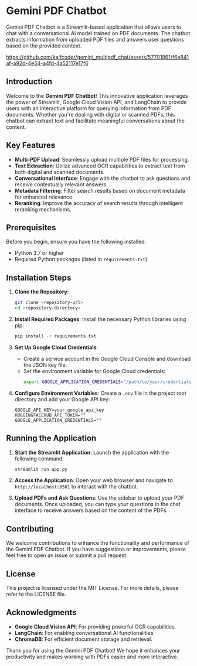 # Gemini PDF Chatbot

Gemini PDF Chatbot is a Streamlit-based application that allows users to chat with a conversational AI model trained on PDF documents. The chatbot extracts information from uploaded PDF files and answers user questions based on the provided context.


<https://github.com/kaifcoder/gemini_multipdf_chat/assets/57701861/f6a841af-a92d-4e54-a4fd-4a52117e17f6>



## Introduction
Welcome to the **Gemini PDF Chatbot**! This innovative application leverages the power of Streamlit, Google Cloud Vision API, and LangChain to provide users with an interactive platform for querying information from PDF documents. Whether you're dealing with digital or scanned PDFs, this chatbot can extract text and facilitate meaningful conversations about the content.

## Key Features
- **Multi-PDF Upload**: Seamlessly upload multiple PDF files for processing.
- **Text Extraction**: Utilize advanced OCR capabilities to extract text from both digital and scanned documents.
- **Conversational Interface**: Engage with the chatbot to ask questions and receive contextually relevant answers.
- **Metadata Filtering**: Filter search results based on document metadata for enhanced relevance.
- **Reranking**: Improve the accuracy of search results through intelligent reranking mechanisms.

## Prerequisites
Before you begin, ensure you have the following installed:
- Python 3.7 or higher
- Required Python packages (listed in `requirements.txt`)

## Installation Steps
1. **Clone the Repository**:
   ```bash
   git clone <repository-url>
   cd <repository-directory>
   ```

2. **Install Required Packages**:
   Install the necessary Python libraries using pip:
   ```bash
   pip install -r requirements.txt
   ```

3. **Set Up Google Cloud Credentials**:
   - Create a service account in the Google Cloud Console and download the JSON key file.
   - Set the environment variable for Google Cloud credentials:
     ```bash
     export GOOGLE_APPLICATION_CREDENTIALS="/path/to/your/credentials.json"
     ```

4. **Configure Environment Variables**:
   Create a `.env` file in the project root directory and add your Google API key:
   ```plaintext
   GOOGLE_API_KEY=your_google_api_key
   HUGGINGFACEHUB_API_TOKEN=""
   GOOGLE_APPLICATION_CREDENTIALS=""
   ```

## Running the Application
1. **Start the Streamlit Application**:
   Launch the application with the following command:
   ```bash
   streamlit run app.py
   ```

2. **Access the Application**:
   Open your web browser and navigate to `http://localhost:8501` to interact with the chatbot.

3. **Upload PDFs and Ask Questions**:
   Use the sidebar to upload your PDF documents. Once uploaded, you can type your questions in the chat interface to receive answers based on the content of the PDFs.

## Contributing
We welcome contributions to enhance the functionality and performance of the Gemini PDF Chatbot. If you have suggestions or improvements, please feel free to open an issue or submit a pull request.

## License
This project is licensed under the MIT License. For more details, please refer to the LICENSE file.

## Acknowledgments
- **Google Cloud Vision API**: For providing powerful OCR capabilities.
- **LangChain**: For enabling conversational AI functionalities.
- **ChromaDB**: For efficient document storage and retrieval.

Thank you for using the Gemini PDF Chatbot! We hope it enhances your productivity and makes working with PDFs easier and more interactive.
